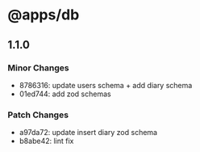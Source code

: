 # @apps/db

## 1.1.0

### Minor Changes

- 8786316: update users schema + add diary schema
- 01ed744: add zod schemas

### Patch Changes

- a97da72: update insert diary zod schema
- b8abe42: lint fix
